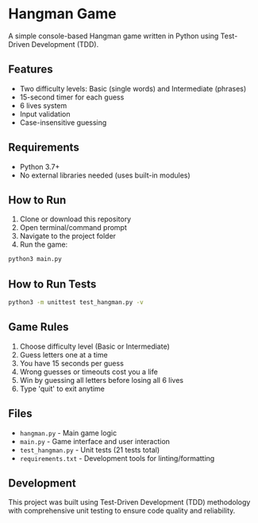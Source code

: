# Hangman Game

A simple console-based Hangman game written in Python using Test-Driven Development (TDD).

## Features

- Two difficulty levels: Basic (single words) and Intermediate (phrases)
- 15-second timer for each guess
- 6 lives system
- Input validation
- Case-insensitive guessing

## Requirements

- Python 3.7+
- No external libraries needed (uses built-in modules)

## How to Run

1. Clone or download this repository
2. Open terminal/command prompt
3. Navigate to the project folder
4. Run the game:
```bash
python3 main.py
```

## How to Run Tests

```bash
python3 -m unittest test_hangman.py -v
```

## Game Rules

1. Choose difficulty level (Basic or Intermediate)
2. Guess letters one at a time
3. You have 15 seconds per guess
4. Wrong guesses or timeouts cost you a life
5. Win by guessing all letters before losing all 6 lives
6. Type 'quit' to exit anytime

## Files

- `hangman.py` - Main game logic
- `main.py` - Game interface and user interaction
- `test_hangman.py` - Unit tests (21 tests total)
- `requirements.txt` - Development tools for linting/formatting

## Development

This project was built using Test-Driven Development (TDD) methodology with comprehensive unit testing to ensure code quality and reliability. 